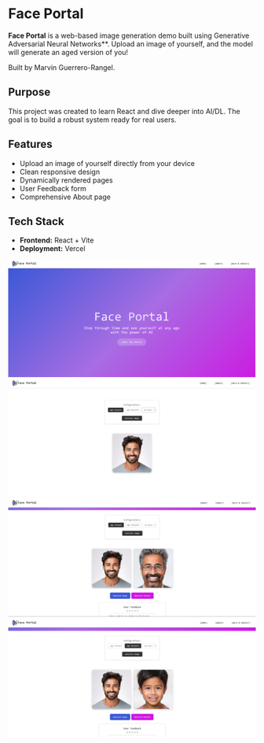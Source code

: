 # Face Portal

**Face Portal** is a web-based image generation demo built using Generative Adversarial Neural Networks**. Upload an image of yourself, and the model will generate an aged version of you!

Built by Marvin Guerrero-Rangel.

##  Purpose

This project was created to learn React and dive deeper into AI/DL. The goal is to build a robust system ready for real users.

##  Features

- Upload an image of yourself directly from your device
- Clean responsive design
- Dynamically rendered pages
- User Feedback form
- Comprehensive About page

##  Tech Stack

- **Frontend:** React + Vite
- **Deployment:** Vercel
  
![Hero page](images/faceportal1.png)
![Image upload](images/faceportal2.png)
![Age forward](images/faceportal3.png)
![Age backward](images/faceportal4.png)



